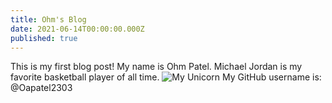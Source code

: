 ```yaml
---
title: Ohm's Blog
date: 2021-06-14T00:00:00.000Z
published: true
---
```


This is my first blog post!
My name is Ohm Patel.
Michael Jordan is my favorite basketball player of all time.
![My Unicorn](https://talentbacker.com/wp-content/uploads/2020/04/Michael-Jordan-6.jpg)
My GitHub username is: @Oapatel2303
